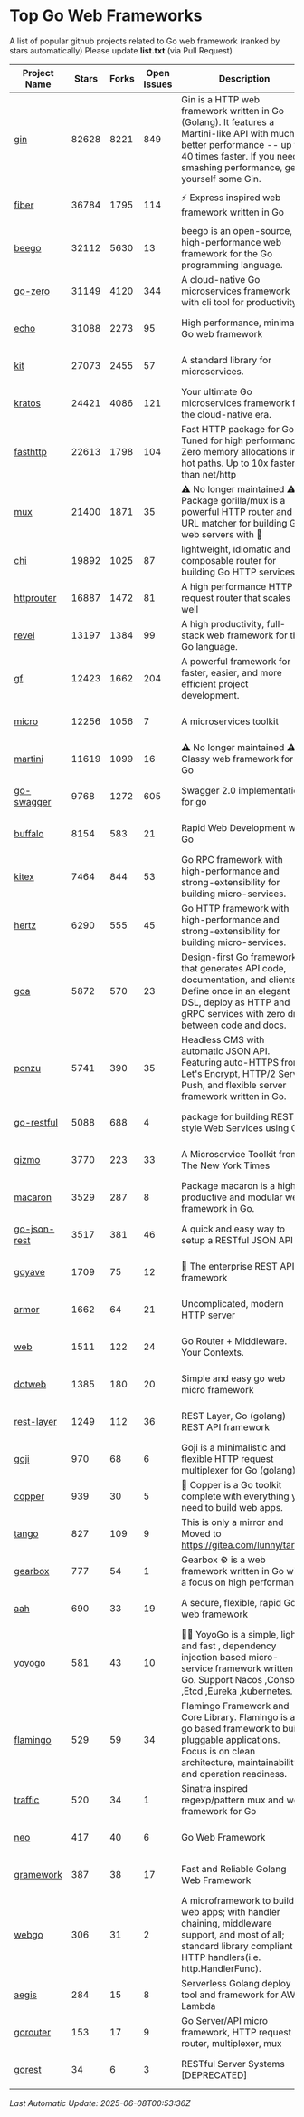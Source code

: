 # Top Go Web Frameworks
A list of popular github projects related to Go web framework (ranked by stars automatically)
Please update **list.txt** (via Pull Request)

| Project Name | Stars | Forks | Open Issues | Description | Last Commit |
| ------------ | ----- | ----- | ----------- | ----------- | ----------- |
| [gin](https://github.com/gin-gonic/gin) | 82628 | 8221 | 849 | Gin is a HTTP web framework written in Go (Golang). It features a Martini-like API with much better performance -- up to 40 times faster. If you need smashing performance, get yourself some Gin. | 2025-06-02 04:38:19 |
| [fiber](https://github.com/gofiber/fiber) | 36784 | 1795 | 114 | ⚡️ Express inspired web framework written in Go | 2025-06-07 20:39:56 |
| [beego](https://github.com/beego/beego) | 32112 | 5630 | 13 | beego is an open-source, high-performance web framework for the Go programming language. | 2025-05-26 16:18:52 |
| [go-zero](https://github.com/zeromicro/go-zero) | 31149 | 4120 | 344 | A cloud-native Go microservices framework with cli tool for productivity. | 2025-06-07 13:12:31 |
| [echo](https://github.com/labstack/echo) | 31088 | 2273 | 95 | High performance, minimalist Go web framework | 2025-05-22 11:18:29 |
| [kit](https://github.com/go-kit/kit) | 27073 | 2455 | 57 | A standard library for microservices. | 2024-03-13 13:42:15 |
| [kratos](https://github.com/go-kratos/kratos) | 24421 | 4086 | 121 | Your ultimate Go microservices framework for the cloud-native era. | 2025-05-27 15:29:16 |
| [fasthttp](https://github.com/valyala/fasthttp) | 22613 | 1798 | 104 | Fast HTTP package for Go. Tuned for high performance. Zero memory allocations in hot paths. Up to 10x faster than net/http | 2025-06-06 05:48:16 |
| [mux](https://github.com/gorilla/mux) | 21400 | 1871 | 35 | ⚠️ No longer maintained ⚠️  Package gorilla/mux is a powerful HTTP router and URL matcher for building Go web servers with 🦍 | 2024-06-19 23:50:04 |
| [chi](https://github.com/go-chi/chi) | 19892 | 1025 | 87 | lightweight, idiomatic and composable router for building Go HTTP services | 2025-02-18 09:00:55 |
| [httprouter](https://github.com/julienschmidt/httprouter) | 16887 | 1472 | 81 | A high performance HTTP request router that scales well | 2024-01-30 10:56:56 |
| [revel](https://github.com/revel/revel) | 13197 | 1384 | 99 | A high productivity, full-stack web framework for the Go language. | 2022-04-12 20:53:30 |
| [gf](https://github.com/gogf/gf) | 12423 | 1662 | 204 | A powerful framework for faster, easier, and more efficient project development. | 2025-05-07 11:06:00 |
| [micro](https://github.com/micro/micro) | 12256 | 1056 | 7 | A microservices toolkit | 2025-06-07 16:56:28 |
| [martini](https://github.com/go-martini/martini) | 11619 | 1099 | 16 | ⚠️ No longer maintained ⚠️  Classy web framework for Go | 2017-01-21 21:58:54 |
| [go-swagger](https://github.com/go-swagger/go-swagger) | 9768 | 1272 | 605 | Swagger 2.0 implementation for go | 2025-05-07 07:39:31 |
| [buffalo](https://github.com/gobuffalo/buffalo) | 8154 | 583 | 21 | Rapid Web Development w/ Go | 2025-05-19 20:53:16 |
| [kitex](https://github.com/cloudwego/kitex) | 7464 | 844 | 53 | Go RPC framework with high-performance and strong-extensibility for building micro-services. | 2025-06-06 06:44:14 |
| [hertz](https://github.com/cloudwego/hertz) | 6290 | 555 | 45 | Go HTTP framework with high-performance and strong-extensibility for building micro-services. | 2025-06-06 03:38:13 |
| [goa](https://github.com/goadesign/goa) | 5872 | 570 | 23 | Design-first Go framework that generates API code, documentation, and clients. Define once in an elegant DSL, deploy as HTTP and gRPC services with zero drift between code and docs. | 2025-06-07 22:38:51 |
| [ponzu](https://github.com/ponzu-cms/ponzu) | 5741 | 390 | 35 | Headless CMS with automatic JSON API. Featuring auto-HTTPS from Let's Encrypt, HTTP/2 Server Push, and flexible server framework written in Go. | 2020-01-02 00:14:32 |
| [go-restful](https://github.com/emicklei/go-restful) | 5088 | 688 | 4 | package for building REST-style Web Services using Go | 2025-03-11 11:17:39 |
| [gizmo](https://github.com/nytimes/gizmo) | 3770 | 223 | 33 | A Microservice Toolkit from The New York Times | 2021-04-30 15:27:05 |
| [macaron](https://github.com/go-macaron/macaron) | 3529 | 287 | 8 | Package macaron is a high productive and modular web framework in Go. | 2025-05-12 18:43:50 |
| [go-json-rest](https://github.com/ant0ine/go-json-rest) | 3517 | 381 | 46 | A quick and easy way to setup a RESTful JSON API | 2017-09-13 04:12:08 |
| [goyave](https://github.com/go-goyave/goyave) | 1709 | 75 | 12 | 🍐 The enterprise REST API framework | 2025-05-21 09:09:12 |
| [armor](https://github.com/labstack/armor) | 1662 | 64 | 21 | Uncomplicated, modern HTTP server | 2019-08-03 18:10:09 |
| [web](https://github.com/gocraft/web) | 1511 | 122 | 24 | Go Router + Middleware. Your Contexts. | 2019-02-07 15:06:52 |
| [dotweb](https://github.com/devfeel/dotweb) | 1385 | 180 | 20 | Simple and easy go web micro framework | 2023-12-13 02:13:17 |
| [rest-layer](https://github.com/rs/rest-layer) | 1249 | 112 | 36 | REST Layer, Go (golang) REST API framework | 2021-09-30 23:58:01 |
| [goji](https://github.com/goji/goji) | 970 | 68 | 6 | Goji is a minimalistic and flexible HTTP request multiplexer for Go (golang) | 2019-01-26 23:58:29 |
| [copper](https://github.com/gocopper/copper) | 939 | 30 | 5 | 🚀‏‏‎    ‎‏‏‎‏‏‎‎‎‎‎‎Copper is a Go toolkit complete with everything you need to build web apps. | 2025-05-05 20:25:15 |
| [tango](https://github.com/lunny/tango) | 827 | 109 | 9 | This is only a mirror and Moved to https://gitea.com/lunny/tango | 2019-05-17 03:31:10 |
| [gearbox](https://github.com/gogearbox/gearbox) | 777 | 54 | 1 | Gearbox :gear: is a web framework written in Go with a focus on high performance | 2022-09-21 00:20:37 |
| [aah](https://github.com/go-aah/aah) | 690 | 33 | 19 | A secure, flexible, rapid Go web framework | 2020-09-02 02:31:20 |
| [yoyogo](https://github.com/yoyofx/yoyogo) | 581 | 43 | 10 | 🦄🌈 YoyoGo is a simple, light and fast , dependency injection based micro-service framework written in Go. Support Nacos ,Consoul ,Etcd ,Eureka ,kubernetes. | 2024-02-07 09:13:19 |
| [flamingo](https://github.com/i-love-flamingo/flamingo) | 529 | 59 | 34 | Flamingo Framework and Core Library. Flamingo is a go based framework to build pluggable applications. Focus is on clean architecture, maintainability and operation readiness. | 2025-06-03 13:42:28 |
| [traffic](https://github.com/gravityblast/traffic) | 520 | 34 | 1 | Sinatra inspired regexp/pattern mux and web framework for Go | 2015-11-26 21:31:07 |
| [neo](https://github.com/ivpusic/neo) | 417 | 40 | 6 | Go Web Framework | 2017-08-14 23:54:31 |
| [gramework](https://github.com/gramework/gramework) | 387 | 38 | 17 | Fast and Reliable Golang Web Framework | 2023-10-27 14:01:05 |
| [webgo](https://github.com/naughtygopher/webgo) | 306 | 31 | 2 | A microframework to build web apps; with handler chaining, middleware support, and most of all; standard library compliant HTTP handlers(i.e. http.HandlerFunc). | 2024-10-20 08:43:36 |
| [aegis](https://github.com/tmaiaroto/aegis) | 284 | 15 | 8 | Serverless Golang deploy tool and framework for AWS Lambda | 2019-07-28 17:59:41 |
| [gorouter](https://github.com/vardius/gorouter) | 153 | 17 | 9 | Go Server/API micro framework, HTTP request router, multiplexer, mux | 2024-09-05 02:45:54 |
| [gorest](https://github.com/tideland/gorest) | 34 | 6 | 3 | RESTful Server Systems [DEPRECATED] | 2017-11-10 13:00:37 |

*Last Automatic Update: 2025-06-08T00:53:36Z*
